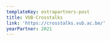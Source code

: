 ```yaml
---
templateKey: extrapartners-post
title: VUB-Crosstalks
link: 'https://crosstalks.vub.ac.be/'
yearPartner: 2021
---
```

